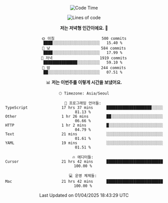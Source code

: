<div align='center'>
 
<!--START_SECTION:waka-->
![Code Time](http://img.shields.io/badge/Code%20Time-4%2C265%20hrs%2028%20mins-blue)

![Lines of code](https://img.shields.io/badge/%EC%A0%80%EB%8A%94%20%EC%97%AC%ED%83%9C%EA%B9%8C%EC%A7%80%20-1.6%20million%20%EC%A4%84%EC%9D%98%20%EC%BD%94%EB%93%9C%EB%A5%BC%20%EC%9E%91%EC%84%B1%ED%96%88%EC%96%B4%EC%9A%94.-blue)

**저는 저녁형 인간이에요. 🦉** 

```text
🌞 아침                     500 commits         ████░░░░░░░░░░░░░░░░░░░░░   15.40 % 
🌆 낮　                     584 commits         ████░░░░░░░░░░░░░░░░░░░░░   17.99 % 
🌃 저녁                     1919 commits        ███████████████░░░░░░░░░░   59.10 % 
🌙 밤　                     244 commits         ██░░░░░░░░░░░░░░░░░░░░░░░   07.51 % 
```


📊 **저는 이번주를 이렇게 시간을 보냈어요.** 

```text
🕑︎ Timezone: Asia/Seoul

💬 프로그래밍 언어들: 
TypeScript               17 hrs 37 mins      ████████████████████░░░░░   81.13 % 
Other                    1 hr 26 mins        ██░░░░░░░░░░░░░░░░░░░░░░░   06.66 % 
HTTP                     1 hr 2 mins         █░░░░░░░░░░░░░░░░░░░░░░░░   04.79 % 
Text                     21 mins             ░░░░░░░░░░░░░░░░░░░░░░░░░   01.61 % 
YAML                     19 mins             ░░░░░░░░░░░░░░░░░░░░░░░░░   01.51 % 

🔥 에디터들: 
Cursor                   21 hrs 42 mins      █████████████████████████   100.00 % 

💻 운영 체제들: 
Mac                      21 hrs 42 mins      █████████████████████████   100.00 % 
```


 Last Updated on 01/04/2025 18:43:29 UTC
<!--END_SECTION:waka-->
 </div>
<!---
Emewjin/Emewjin is a ✨ special ✨ repository because its `README.md` (this file) appears on your GitHub profile.
You can click the Preview link to take a look at your changes.
--->
